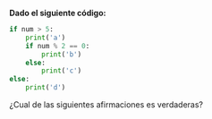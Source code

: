 **Dado el siguiente código:**

``` python
if num > 5:
    print('a')
    if num % 2 == 0:
        print('b')
    else:
        print('c')
else:
    print('d')
```
¿Cual de las siguientes afirmaciones es verdaderas?
